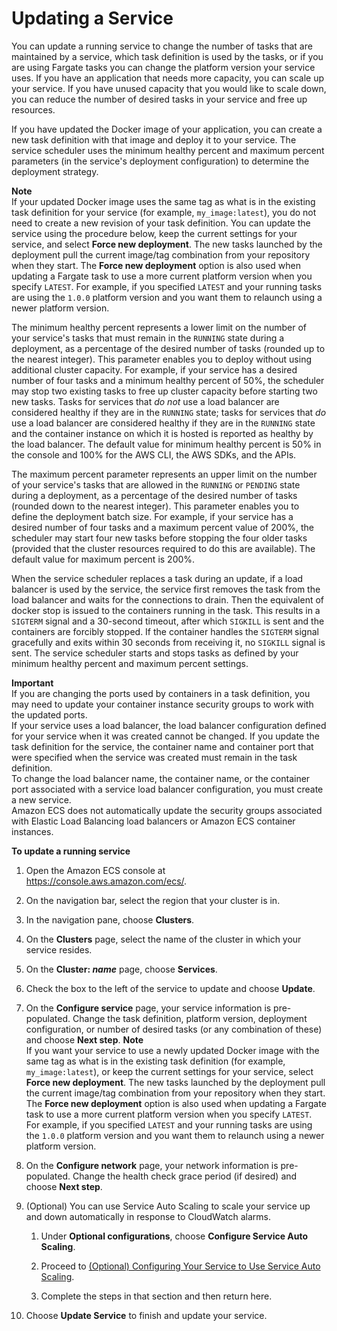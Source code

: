 # Updating a Service<a name="update-service"></a>

You can update a running service to change the number of tasks that are maintained by a service, which task definition is used by the tasks, or if you are using Fargate tasks you can change the platform version your service uses\. If you have an application that needs more capacity, you can scale up your service\. If you have unused capacity that you would like to scale down, you can reduce the number of desired tasks in your service and free up resources\.

If you have updated the Docker image of your application, you can create a new task definition with that image and deploy it to your service\. The service scheduler uses the minimum healthy percent and maximum percent parameters \(in the service's deployment configuration\) to determine the deployment strategy\.

**Note**  
If your updated Docker image uses the same tag as what is in the existing task definition for your service \(for example, `my_image:latest`\), you do not need to create a new revision of your task definition\. You can update the service using the procedure below, keep the current settings for your service, and select **Force new deployment**\. The new tasks launched by the deployment pull the current image/tag combination from your repository when they start\. The **Force new deployment** option is also used when updating a Fargate task to use a more current platform version when you specify `LATEST`\. For example, if you specified `LATEST` and your running tasks are using the `1.0.0` platform version and you want them to relaunch using a newer platform version\.

The minimum healthy percent represents a lower limit on the number of your service's tasks that must remain in the `RUNNING` state during a deployment, as a percentage of the desired number of tasks \(rounded up to the nearest integer\)\. This parameter enables you to deploy without using additional cluster capacity\. For example, if your service has a desired number of four tasks and a minimum healthy percent of 50%, the scheduler may stop two existing tasks to free up cluster capacity before starting two new tasks\. Tasks for services that *do not* use a load balancer are considered healthy if they are in the `RUNNING` state; tasks for services that *do* use a load balancer are considered healthy if they are in the `RUNNING` state and the container instance on which it is hosted is reported as healthy by the load balancer\. The default value for minimum healthy percent is 50% in the console and 100% for the AWS CLI, the AWS SDKs, and the APIs\.

The maximum percent parameter represents an upper limit on the number of your service's tasks that are allowed in the `RUNNING` or `PENDING` state during a deployment, as a percentage of the desired number of tasks \(rounded down to the nearest integer\)\. This parameter enables you to define the deployment batch size\. For example, if your service has a desired number of four tasks and a maximum percent value of 200%, the scheduler may start four new tasks before stopping the four older tasks \(provided that the cluster resources required to do this are available\)\. The default value for maximum percent is 200%\.

When the service scheduler replaces a task during an update, if a load balancer is used by the service, the service first removes the task from the load balancer and waits for the connections to drain\. Then the equivalent of docker stop is issued to the containers running in the task\. This results in a `SIGTERM` signal and a 30\-second timeout, after which `SIGKILL` is sent and the containers are forcibly stopped\. If the container handles the `SIGTERM` signal gracefully and exits within 30 seconds from receiving it, no `SIGKILL` signal is sent\. The service scheduler starts and stops tasks as defined by your minimum healthy percent and maximum percent settings\. 

**Important**  
If you are changing the ports used by containers in a task definition, you may need to update your container instance security groups to work with the updated ports\.  
If your service uses a load balancer, the load balancer configuration defined for your service when it was created cannot be changed\. If you update the task definition for the service, the container name and container port that were specified when the service was created must remain in the task definition\.  
To change the load balancer name, the container name, or the container port associated with a service load balancer configuration, you must create a new service\.  
Amazon ECS does not automatically update the security groups associated with Elastic Load Balancing load balancers or Amazon ECS container instances\.

**To update a running service**

1. Open the Amazon ECS console at [https://console\.aws\.amazon\.com/ecs/](https://console.aws.amazon.com/ecs/)\.

1. On the navigation bar, select the region that your cluster is in\.

1. In the navigation pane, choose **Clusters**\.

1. On the **Clusters** page, select the name of the cluster in which your service resides\.

1. On the **Cluster: *name*** page, choose **Services**\.

1. Check the box to the left of the service to update and choose **Update**\.

1. On the **Configure service** page, your service information is pre\-populated\. Change the task definition, platform version, deployment configuration, or number of desired tasks \(or any combination of these\) and choose **Next step**\.
**Note**  
If you want your service to use a newly updated Docker image with the same tag as what is in the existing task definition \(for example, `my_image:latest`\), or keep the current settings for your service, select **Force new deployment**\. The new tasks launched by the deployment pull the current image/tag combination from your repository when they start\. The **Force new deployment** option is also used when updating a Fargate task to use a more current platform version when you specify `LATEST`\. For example, if you specified `LATEST` and your running tasks are using the `1.0.0` platform version and you want them to relaunch using a newer platform version\.

1. On the **Configure network** page, your network information is pre\-populated\. Change the health check grace period \(if desired\) and choose **Next step**\.

1. \(Optional\) You can use Service Auto Scaling to scale your service up and down automatically in response to CloudWatch alarms\. 

   1. Under **Optional configurations**, choose **Configure Service Auto Scaling**\.

   1. Proceed to [\(Optional\) Configuring Your Service to Use Service Auto Scaling](create-service.md#service-configure-auto-scaling)\.

   1. Complete the steps in that section and then return here\.

1. Choose **Update Service** to finish and update your service\.